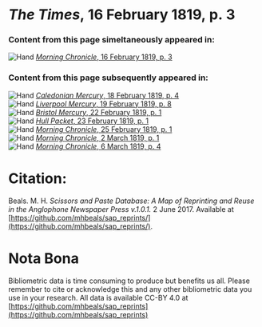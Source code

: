 # *The Times*, 16 February 1819, p. 3  
  
### Content from this page simeltaneously appeared in:  
![Hand](http://scissorsandpaste.net/wp-content/uploads/2017/06/smallhandpointer.png) [*Morning Chronicle*, 16 February 1819, p. 3](https://mhbeals.github.io/sap_html/Morning-Chronicle/Morning-Chronicle-16-February-1819-p-3)  
  
### Content from this page subsequently appeared in:  
![Hand](http://scissorsandpaste.net/wp-content/uploads/2017/06/smallhandpointer.png) [*Caledonian Mercury*, 18 February 1819, p. 4](https://mhbeals.github.io/sap_html/Caledonian-Mercury/Caledonian-Mercury-18-February-1819-p-4)  
![Hand](http://scissorsandpaste.net/wp-content/uploads/2017/06/smallhandpointer.png) [*Liverpool Mercury*, 19 February 1819, p. 8](https://mhbeals.github.io/sap_html/Liverpool-Mercury/Liverpool-Mercury-19-February-1819-p-8)  
![Hand](http://scissorsandpaste.net/wp-content/uploads/2017/06/smallhandpointer.png) [*Bristol Mercury*, 22 February 1819, p. 1](https://mhbeals.github.io/sap_html/Bristol-Mercury/Bristol-Mercury-22-February-1819-p-1)  
![Hand](http://scissorsandpaste.net/wp-content/uploads/2017/06/smallhandpointer.png) [*Hull Packet*, 23 February 1819, p. 1](https://mhbeals.github.io/sap_html/Hull-Packet/Hull-Packet-23-February-1819-p-1)  
![Hand](http://scissorsandpaste.net/wp-content/uploads/2017/06/smallhandpointer.png) [*Morning Chronicle*, 25 February 1819, p. 1](https://mhbeals.github.io/sap_html/Morning-Chronicle/Morning-Chronicle-25-February-1819-p-1)  
![Hand](http://scissorsandpaste.net/wp-content/uploads/2017/06/smallhandpointer.png) [*Morning Chronicle*, 2 March 1819, p. 1](https://mhbeals.github.io/sap_html/Morning-Chronicle/Morning-Chronicle-2-March-1819-p-1)  
![Hand](http://scissorsandpaste.net/wp-content/uploads/2017/06/smallhandpointer.png) [*Morning Chronicle*, 6 March 1819, p. 4](https://mhbeals.github.io/sap_html/Morning-Chronicle/Morning-Chronicle-6-March-1819-p-4)  


# Citation: 

Beals. M. H. *Scissors and Paste Database: A Map of Reprinting and Reuse in the Anglophone Newspaper Press v.1.0.1.* 2 June 2017. Available at [https://github.com/mhbeals/sap_reprints/](https://github.com/mhbeals/sap_reprints/). 

# Nota Bona

Bibliometric data is time consuming to produce but benefits us all. Please remember to cite or acknowledge this and any other bibliometric data you use in your research. All data is available CC-BY 4.0 at [https://github.com/mhbeals/sap_reprints](https://github.com/mhbeals/sap_reprints)